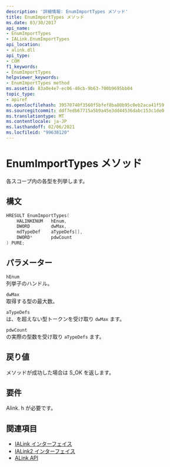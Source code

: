 ```yaml
---
description: '詳細情報: EnumImportTypes メソッド'
title: EnumImportTypes メソッド
ms.date: 03/30/2017
api_name:
- EnumImportTypes
- IALink.EnumImportTypes
api_location:
- alink.dll
api_type:
- COM
f1_keywords:
- EnumImportTypes
helpviewer_keywords:
- EnumImportTypes method
ms.assetid: 83a0e4e7-ec06-40cb-9b63-700b9695bb04
topic_type:
- apiref
ms.openlocfilehash: 39570740f3560f5bfef8ba80b95c0eb2aca41f59
ms.sourcegitcommit: ddf7edb67715a5b9a45e3dd44536dabc153c1de0
ms.translationtype: MT
ms.contentlocale: ja-JP
ms.lasthandoff: 02/06/2021
ms.locfileid: "99638120"
---
```

# <a name="enumimporttypes-method"></a>EnumImportTypes メソッド

各スコープ内の各型を列挙します。

## <a name="syntax"></a>構文

```cpp
HRESULT EnumImportTypes(
    HALINKENUM   hEnum,
    DWORD        dwMax,
    mdTypeDef    aTypeDefs[],
    DWORD*       pdwCount
) PURE;
```

## <a name="parameters"></a>パラメーター

`hEnum`\
列挙子のハンドル。

`dwMax`\
取得する型の最大数。

`aTypeDefs`\
は、を超えない型トークンを受け取り `dwMax` ます。

`pdwCount`\
の実際の型数を受け取り `aTypeDefs` ます。

## <a name="return-value"></a>戻り値

メソッドが成功した場合は S_OK を返します。

## <a name="requirements"></a>要件

Alink. h が必要です。

## <a name="see-also"></a>関連項目

- [IALink インターフェイス](ialink-interface.md)
- [IALink2 インターフェイス](ialink2-interface.md)
- [ALink API](index.md)
